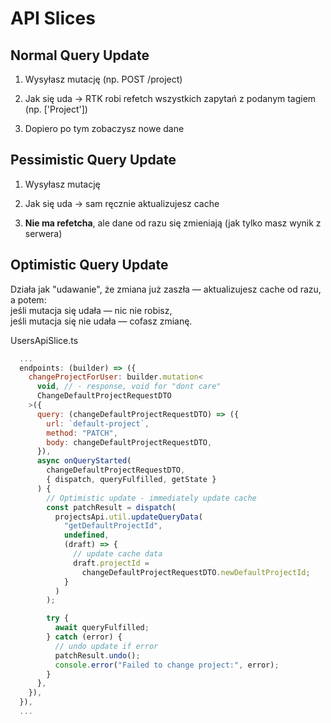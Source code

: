 # API Slices

## Normal Query Update

1. Wysyłasz mutację (np. POST /project)

2. Jak się uda → RTK robi refetch wszystkich zapytań z podanym tagiem (np. ['Project'])

3. Dopiero po tym zobaczysz nowe dane

## Pessimistic Query Update

1. Wysyłasz mutację

2. Jak się uda → sam ręcznie aktualizujesz cache

3. **Nie ma refetcha**, ale dane od razu się zmieniają (jak tylko masz wynik z serwera)

## Optimistic Query Update

Działa jak "udawanie", że zmiana już zaszła — aktualizujesz cache od razu, a potem:  
jeśli mutacja się udała — nic nie robisz,  
jeśli mutacja się nie udała — cofasz zmianę.

UsersApiSlice.ts

```javascript
  ...
  endpoints: (builder) => ({
    changeProjectForUser: builder.mutation<
      void, // - response, void for "dont care"
      ChangeDefaultProjectRequestDTO
    >({
      query: (changeDefaultProjectRequestDTO) => ({
        url: `default-project`,
        method: "PATCH",
        body: changeDefaultProjectRequestDTO,
      }),
      async onQueryStarted(
        changeDefaultProjectRequestDTO,
        { dispatch, queryFulfilled, getState }
      ) {
        // Optimistic update - immediately update cache
        const patchResult = dispatch(
          projectsApi.util.updateQueryData(
            "getDefaultProjectId",
            undefined,
            (draft) => {
              // update cache data
              draft.projectId =
                changeDefaultProjectRequestDTO.newDefaultProjectId;
            }
          )
        );

        try {
          await queryFulfilled;
        } catch (error) {
          // undo update if error
          patchResult.undo();
          console.error("Failed to change project:", error);
        }
      },
    }),
  }),
  ...
```
